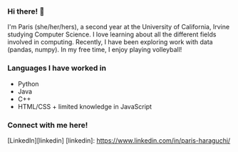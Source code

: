 ### Hi there! 👋
I'm Paris (she/her/hers), a second year at the University of California, Irvine studying Computer Science. I love learning about all the different fields involved in computing. Recently, I have been exploring work with data (pandas, numpy). In my free time, I enjoy playing volleyball!

### Languages I have worked in
- Python
- Java 
- C++
- HTML/CSS + limited knowledge in JavaScript

### Connect with me here!
[LinkedIn][linkedin]
[linkedin]: https://www.linkedin.com/in/paris-haraguchi/
